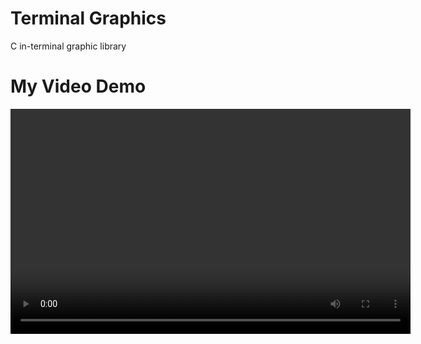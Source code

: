 # Terminal Graphics
C in-terminal graphic library

<!DOCTYPE html>
<html>
<head>
    <title>Video Demo</title>
</head>
<body>
    <h1>My Video Demo</h1>
    <video width="640" height="360" controls>
        <source src="videos/cube.mp4" type="video/mp4">
        Your browser does not support the video tag.
    </video>
</body>
</html>